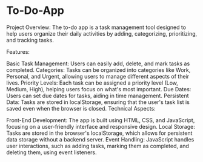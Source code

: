 # To-Do-App
Project Overview: The to-do app is a task management tool designed to help users organize their daily activities by adding, categorizing, prioritizing, and tracking tasks.

Features:

Basic Task Management: Users can easily add, delete, and mark tasks as completed.
Categories: Tasks can be organized into categories like Work, Personal, and Urgent, allowing users to manage different aspects of their lives.
Priority Levels: Each task can be assigned a priority level (Low, Medium, High), helping users focus on what's most important.
Due Dates: Users can set due dates for tasks, aiding in time management.
Persistent Data: Tasks are stored in localStorage, ensuring that the user's task list is saved even when the browser is closed.
Technical Aspects:

Front-End Development: The app is built using HTML, CSS, and JavaScript, focusing on a user-friendly interface and responsive design.
Local Storage: Tasks are stored in the browser's localStorage, which allows for persistent data storage without a backend server.
Event Handling: JavaScript handles user interactions, such as adding tasks, marking them as completed, and deleting them, using event listeners.
